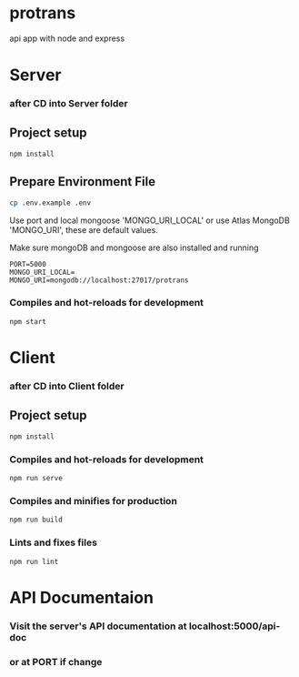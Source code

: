 # protrans

api app with node and express

# Server

### after CD into Server folder

## Project setup

```
npm install
```

## Prepare Environment File

```bash
cp .env.example .env
```

Use port and local mongoose 'MONGO_URI_LOCAL' or use Atlas MongoDB 'MONGO_URI', these are default values.

Make sure mongoDB and mongoose are also installed and running

```
PORT=5000
MONGO_URI_LOCAL=
MONGO_URI=mongodb://localhost:27017/protrans
```

### Compiles and hot-reloads for development

```
npm start
```

# Client

### after CD into Client folder

## Project setup

```
npm install
```

### Compiles and hot-reloads for development

```
npm run serve
```

### Compiles and minifies for production

```
npm run build
```

### Lints and fixes files

```
npm run lint
```

# API Documentaion

### Visit the server's API documentation at localhost:5000/api-doc

### or at PORT if change

